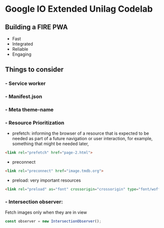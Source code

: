 # Google IO Extended Unilag Codelab

## Building a FIRE PWA

- Fast
- Integrated
- Reliable
- Engaging

## Things to consider

### - Service worker

### - Manifest.json

### - Meta theme-name

### - Resource Prioritization

- prefetch: informing the browser of a resource that is expected to be needed as part of a future navigation or user interaction, for example, something that might be needed later,

```html
<link rel="prefetch" href="page-2.html">
```

- preconnect

```html
<link rel="preconnect" href="image.tmdb.org">
```

- preload: very important resources

```html
<link rel="preload" as="font" crossorigin="crossorigin" type="font/woff2" href="myfont.woff2">
```

### - Intersection observer:

Fetch images only when they are in view

```js
const observer = new IntersectionObserver();
```
